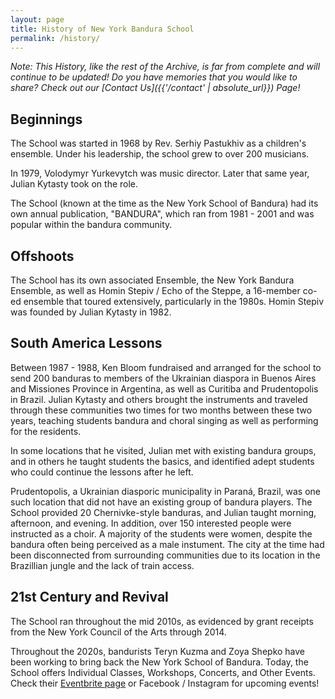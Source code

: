```yaml
---
layout: page
title: History of New York Bandura School
permalink: /history/
---
```

*Note: This History, like the rest of the Archive, is far from complete and will continue to be updated! Do you have memories that you would like to share? Check out our [Contact Us]({{'/contact' | absolute_url}}) Page!*

## Beginnings
The School was started in 1968 by Rev. Serhiy Pastukhiv as a children's ensemble. Under his leadership, the school grew to over 200 musicians. 

In 1979, Volodymyr Yurkevytch was music director. Later that same year, Julian Kytasty took on the role. 

The School (known at the time as the New York School of Bandura) had its own annual publication, "BANDURA", which ran from 1981 - 2001 and was popular within the bandura community. 

## Offshoots
The School has its own associated Ensemble, the New York Bandura Ensemble, as well as Homin Stepiv / Echo of the Steppe, a 16-member co-ed ensemble that toured extensively, particularly in the 1980s. Homin Stepiv was founded by Julian Kytasty in 1982.

## South America Lessons
Between 1987 - 1988, Ken Bloom fundraised and arranged for the school to send 200 banduras to members of the Ukrainian diaspora in Buenos Aires and Missiones Province in Argentina, as well as Curitiba and Prudentopolis in Brazil. Julian Kytasty and others brought the instruments and traveled through these communities two times for two months between these two years, teaching students bandura and choral singing as well as performing for the residents.

In some locations that he visited, Julian met with existing bandura groups, and in others he taught students the basics, and identified adept students who could continue the lessons after he left. 

Prudentopolis, a Ukrainian diasporic municipality in Paraná, Brazil, was one such location that did not have an existing group of bandura players. The School provided 20 Chernivke-style banduras, and Julian taught morning, afternoon, and evening. In addition, over 150 interested people were instructed as a choir. A majority of the students were women, despite the bandura often being perceived as a male instument. The city at the time had been disconnected from surrounding communities due to its location in the Brazillian jungle and the lack of train access. 

## 21st Century and Revival
The School ran throughout the mid 2010s, as evidenced by grant receipts from the New York Council of the Arts through 2014.

Throughout the 2020s, bandurists Teryn Kuzma and Zoya Shepko have been working to bring back the New York School of Bandura. Today, the School offers Individual Classes, Workshops, Concerts, and Other Events. Check their [Eventbrite page](https://www.eventbrite.com/o/new-york-bandura-school-95946254093) or Facebook / Instagram for upcoming events!

